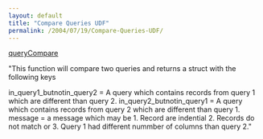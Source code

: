```yaml
---
layout: default
title: "Compare Queries UDF"
permalink: /2004/07/19/Compare-Queries-UDF/
---
```


<P><A class="" href="http://www.cflib.org/udf.cfm?id=1093" target=_blank>queryCompare</A></P>
<P>"This function will compare two queries and returns a struct with the following keys </P>
<P>in_query1_butnotin_query2 = A query which contains records from query 1 which are different than query 2. in_query2_butnotin_query1 = A query which contains records from query 2 which are different than query 1. message = a message which may be 1. Record are indential 2. Records do not match or 3. Query 1 had different nummber of columns than query 2."</P>